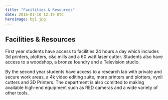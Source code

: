 ```yaml
---
title: "Facilities & Resources"
date: 2016-01-10 12:19 UTC
heroimage: bg1.jpg
---
```

## Facilities & Resources

First year students have access to facilities 24 hours a day which includes 3d printers, plotters, c&c mills and a 60 watt laser cutter. Students also have access to a woodshop, a bronze foundry and a Television studio.

By the second year students have access to a research lab with private and secure work areas, a 4k video editing suite, more printers and plotters, vynil cutters and 3D Printers.  The department is also comitted to making available high-end equipment such as RED cameras and a wide variety of other tools.


